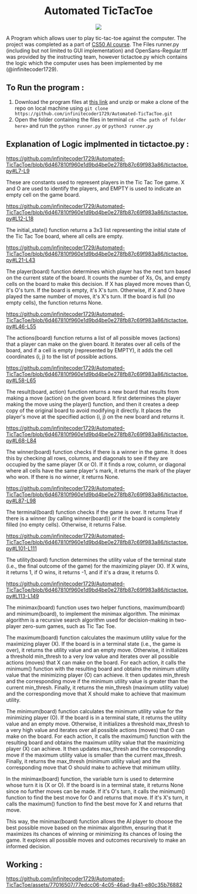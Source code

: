 <div align=center><h1>Automated TicTacToe</h1> </div>

<div align="center"><img src="https://github.com/infinitecoder1729/Automated-TicTacToe/assets/77016507/0ececa77-3c0c-4236-b85d-9042eedc10f7"></div>

A Program which allows user to play tic-tac-toe against the computer. The project was completed as a part of <a href="">CS50 AI course</a>. The Files runner.py (including but not limited to GUI implementation) and OpenSans-Regular.ttf was provided by the instructing team, however tictactoe.py which contains the logic which the computer uses has been implemented by me (@infinitecoder1729).

## To Run the program :
1. Download the program files at <a href="https://github.com/infinitecoder1729/Automated-TicTacToe/archive/refs/heads/main.zip">this link</a> and unzip or make a clone of the repo on local machine using ```git clone https://github.com/infinitecoder1729/Automated-TicTacToe.git```
2. Open the folder containing the files in terminal ```cd <The path of folder here>``` and run the ```python runner.py``` or ```python3 runner.py```

## Explanation of Logic implmented in tictactoe.py :

https://github.com/infinitecoder1729/Automated-TicTacToe/blob/6d467810f960e1d9bd4be0e278fb87c69f983a86/tictactoe.py#L7-L9

These are constants used to represent players in the Tic Tac Toe game. X and O are used to identify the players, and EMPTY is used to indicate an empty cell on the game board.

https://github.com/infinitecoder1729/Automated-TicTacToe/blob/6d467810f960e1d9bd4be0e278fb87c69f983a86/tictactoe.py#L12-L18

The initial_state() function returns a 3x3 list representing the initial state of the Tic Tac Toe board, where all cells are empty.

https://github.com/infinitecoder1729/Automated-TicTacToe/blob/6d467810f960e1d9bd4be0e278fb87c69f983a86/tictactoe.py#L21-L43

The player(board) function determines which player has the next turn based on the current state of the board. It counts the number of Xs, Os, and empty cells on the board to make this decision. If X has played more moves than O, it's O's turn. If the board is empty, it's X's turn. Otherwise, if X and O have played the same number of moves, it's X's turn. If the board is full (no empty cells), the function returns None.

https://github.com/infinitecoder1729/Automated-TicTacToe/blob/6d467810f960e1d9bd4be0e278fb87c69f983a86/tictactoe.py#L46-L55

The actions(board) function returns a list of all possible moves (actions) that a player can make on the given board. It iterates over all cells of the board, and if a cell is empty (represented by EMPTY), it adds the cell coordinates (i, j) to the list of possible actions.

https://github.com/infinitecoder1729/Automated-TicTacToe/blob/6d467810f960e1d9bd4be0e278fb87c69f983a86/tictactoe.py#L58-L65

The result(board, action) function returns a new board that results from making a move (action) on the given board. It first determines the player making the move using the player() function, and then it creates a deep copy of the original board to avoid modifying it directly. It places the player's move at the specified action (i, j) on the new board and returns it.

https://github.com/infinitecoder1729/Automated-TicTacToe/blob/6d467810f960e1d9bd4be0e278fb87c69f983a86/tictactoe.py#L68-L84

The winner(board) function checks if there is a winner in the game. It does this by checking all rows, columns, and diagonals to see if they are occupied by the same player (X or O). If it finds a row, column, or diagonal where all cells have the same player's mark, it returns the mark of the player who won. If there is no winner, it returns None.

https://github.com/infinitecoder1729/Automated-TicTacToe/blob/6d467810f960e1d9bd4be0e278fb87c69f983a86/tictactoe.py#L87-L98

The terminal(board) function checks if the game is over. It returns True if there is a winner (by calling winner(board)) or if the board is completely filled (no empty cells). Otherwise, it returns False.

https://github.com/infinitecoder1729/Automated-TicTacToe/blob/6d467810f960e1d9bd4be0e278fb87c69f983a86/tictactoe.py#L101-L111

The utility(board) function determines the utility value of the terminal state (i.e., the final outcome of the game) for the maximizing player (X). If X wins, it returns 1, if O wins, it returns -1, and if it's a draw, it returns 0.

https://github.com/infinitecoder1729/Automated-TicTacToe/blob/6d467810f960e1d9bd4be0e278fb87c69f983a86/tictactoe.py#L113-L149

The minimax(board) function uses two helper functions, maximum(board) and minimum(board), to implement the minimax algorithm. The minimax algorithm is a recursive search algorithm used for decision-making in two-player zero-sum games, such as Tic Tac Toe.

The maximum(board) function calculates the maximum utility value for the maximizing player (X). If the board is in a terminal state (i.e., the game is over), it returns the utility value and an empty move. Otherwise, it initializes a threshold min_thresh to a very low value and iterates over all possible actions (moves) that X can make on the board. For each action, it calls the minimum() function with the resulting board and obtains the minimum utility value that the minimizing player (O) can achieve. It then updates min_thresh and the corresponding move if the minimum utility value is greater than the current min_thresh. Finally, it returns the min_thresh (maximum utility value) and the corresponding move that X should make to achieve that maximum utility.

The minimum(board) function calculates the minimum utility value for the minimizing player (O). If the board is in a terminal state, it returns the utility value and an empty move. Otherwise, it initializes a threshold max_thresh to a very high value and iterates over all possible actions (moves) that O can make on the board. For each action, it calls the maximum() function with the resulting board and obtains the maximum utility value that the maximizing player (X) can achieve. It then updates max_thresh and the corresponding move if the maximum utility value is smaller than the current max_thresh. Finally, it returns the max_thresh (minimum utility value) and the corresponding move that O should make to achieve that minimum utility.

In the minimax(board) function, the variable turn is used to determine whose turn it is (X or O). If the board is in a terminal state, it returns None since no further moves can be made. If it's O's turn, it calls the minimum() function to find the best move for O and returns that move. If it's X's turn, it calls the maximum() function to find the best move for X and returns that move.

This way, the minimax(board) function allows the AI player to choose the best possible move based on the minimax algorithm, ensuring that it maximizes its chances of winning or minimizing its chances of losing the game. It explores all possible moves and outcomes recursively to make an informed decision.

## Working :

https://github.com/infinitecoder1729/Automated-TicTacToe/assets/77016507/77edcc06-4c05-46ad-9a41-e80c35b76882

